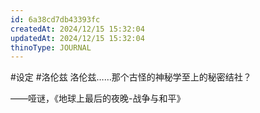 ```yaml
---
id: 6a38cd7db43393fc
createdAt: 2024/12/15 15:32:04
updatedAt: 2024/12/15 15:32:04
thinoType: JOURNAL
---
```

#设定 #洛伦兹 洛伦兹……那个古怪的神秘学至上的秘密结社？

——哑谜，《地球上最后的夜晚-战争与和平》